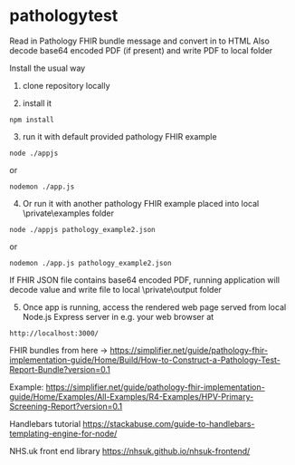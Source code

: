 # pathologytest
Read in Pathology FHIR bundle message and convert in to HTML
Also decode base64 encoded PDF (if present) and write PDF to local folder

Install the usual way

1) clone repository locally

2) install it

```
npm install
```

3) run it with default provided pathology FHIR example

```
node ./appjs
```

or 

```
nodemon ./app.js 
```

4) Or run it with another pathology FHIR example placed into local \private\examples folder

```
node ./appjs pathology_example2.json
```

or 

```
nodemon ./app.js pathology_example2.json
```

If FHIR JSON file contains base64 encoded PDF, running application will decode value and write file to local \private\output folder 

5) Once app is running, access the rendered web page served from local Node.js Express server in e.g. your web browser at

```
http://localhost:3000/
```

FHIR bundles from here -> https://simplifier.net/guide/pathology-fhir-implementation-guide/Home/Build/How-to-Construct-a-Pathology-Test-Report-Bundle?version=0.1

Example:
https://simplifier.net/guide/pathology-fhir-implementation-guide/Home/Examples/All-Examples/R4-Examples/HPV-Primary-Screening-Report?version=0.1

Handlebars tutorial
https://stackabuse.com/guide-to-handlebars-templating-engine-for-node/

NHS.uk front end library
https://nhsuk.github.io/nhsuk-frontend/